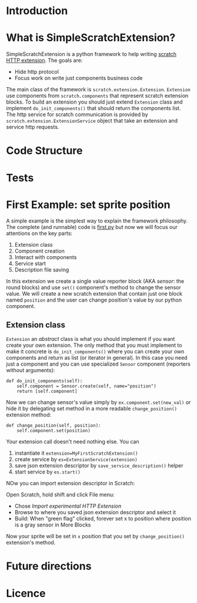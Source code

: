 # Introduction

# What is SimpleScratchExtension?

SimpleScratchExtension is a python framework to help  writing 
[scratch HTTP extension](http://wiki.scratch.mit.edu/wiki/Scratch_Extension#HTTP_Extensions). The goals are:

- Hide http protocol
- Focus work on write just components business code

The main class of the framework is `scratch.extension.Extension`. `Extension` use components from `scratch.components` 
that represent scratch extension blocks. To build an extension you should just extend `Extension` class and implement
`do_init_components()` that should return the components list. The http service for scratch communication is provided by
 `scratch.extension.ExtensionService` object that take an extension and service http requests.
 
# Code Structure

# Tests
 
# First Example: set sprite position
 
A simple example is the simplest way to explain the framework philosophy. The complete (and runnable) code is 
[first.py](example/first.py) but now we will focus our attentions on the key parts:

 1. Extension class
 2. Component creation
 3. Interact with components
 4. Service start
 5. Description file saving

In this extension we create a single value reporter block (AKA *sensor*: the round blocks) and use `set()` component's 
method to change the sensor value. We will create a new scratch extension that contain just one block named `position` 
and the user can change position's value by our python component.

## Extension class

`Extension` an *abstract* class is what you should implement if you want create your own extension. The only method that
you must implement to make it concrete is `do_init_components()` where you can create your own components and return as
list (or iterator in general). In this case you need just a component and you can use specialized `Sensor` component 
(reporters without arguments): 

    def do_init_components(self):
        self.component = Sensor.create(self, name="position")
        return [self.component]

Now we can change sensor's value simply by `ex.component.set(new_val)` or hide it by delegating set method in a more 
readable `change_position()` extension method:

    def change_position(self, position):
        self.component.set(position)

Your extension call doesn't need nothing else. You can 

 1. instantiate it `extension=MyFirstScratchExtension()`
 2. create service by `es=ExtensionService(extension)`
 3. save json extension descriptor by `save_service_description()` helper
 4. start service by `es.start()`
 
NOw you can import extension descriptor in Scratch:

Open Scratch, hold shift and click File menu: 

 - Chose *Import experimental HTTP Extension*
 - Browse to where you saved json extension descriptor and select it
 - Build: When "green flag" clicked, forever set x to position where position is a gray sensor in More Blocks
 
Now your sprite will be set in `x` position that you set by `change_position()` extension's method.


# Future directions
 
# Licence 
